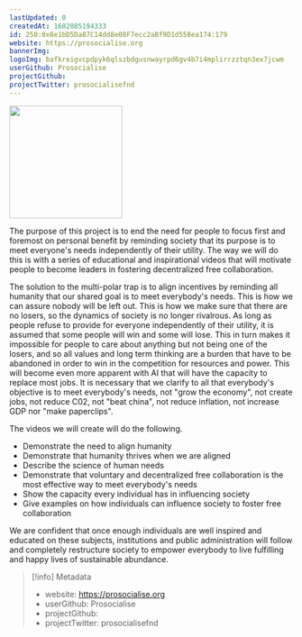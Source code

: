 ```yaml
---
lastUpdated: 0
createdAt: 1682085194333
id: 250:0x8e1bD5Da87C14dd8e08F7ecc2aBf9D1d558ea174:179
website: https://prosocialise.org
bannerImg:
logoImg: bafkreigvcpdpyk6qlszbdgusnwayrpd6gv4b7i4mplirrzztqn3ex7jcwm
userGithub: Prosocialise
projectGithub:
projectTwitter: prosocialisefnd
---
```


<img style="width: 200px" src="https://ipfs-grants-stack.gitcoin.co/ipfs/bafkreigvcpdpyk6qlszbdgusnwayrpd6gv4b7i4mplirrzztqn3ex7jcwm">

The purpose of this project is to end the need for people to focus first and foremost on personal benefit by reminding society that its purpose is to meet everyone's needs independently of their utility. The way we will do this is with a series of educational and inspirational videos that will motivate people to become leaders in fostering decentralized free collaboration. 

The solution to the multi-polar trap is to align incentives by reminding all humanity that our shared goal is to meet everybody's needs. This is how we can assure nobody will be left out. This is how we make sure that there are no losers, so the dynamics of society is no longer rivalrous. As long as people refuse to provide for everyone independently of their utility, it is assumed that some people will win and some will lose. This in turn makes it impossible for people to care about anything but not being one of the losers, and so all values and long term thinking are a burden that have to be abandoned in order to win in the competition for resources and power. 
This will become even more apparent with AI that will have the capacity to replace most jobs. It is necessary that we clarify to all that everybody's objective is to meet everybody's needs, not "grow the economy", not create jobs, not reduce C02, not "beat china", not reduce inflation, not increase GDP nor "make paperclips". 

The videos we will create will do the following.

- Demonstrate the need to align humanity
- Demonstrate that humanity thrives when we are aligned
- Describe the science of human needs
- Demonstrate that voluntary and decentralized free collaboration is the most effective way to meet everybody's needs
- Show the capacity every individual has in influencing society 
- Give examples on how individuals can influence society to foster free collaboration

We are confident that once enough individuals are well inspired and educated on these subjects, institutions and public administration will follow and completely restructure society to empower everybody to live fulfilling and happy lives of sustainable abundance. 

> [!info] Metadata
> * website: https://prosocialise.org
> * userGithub: Prosocialise
> * projectGithub: 
> * projectTwitter: prosocialisefnd